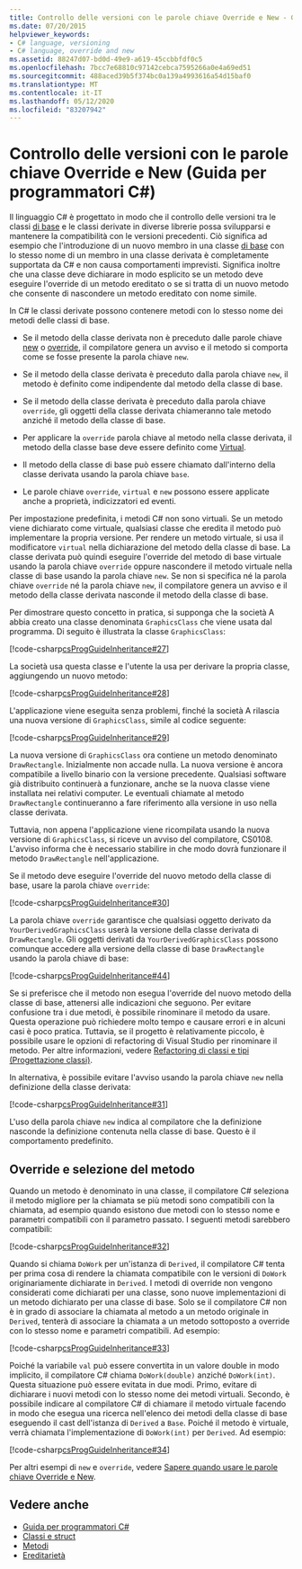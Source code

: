 ```yaml
---
title: Controllo delle versioni con le parole chiave Override e New - Guida per programmatori C#
ms.date: 07/20/2015
helpviewer_keywords:
- C# language, versioning
- C# language, override and new
ms.assetid: 88247d07-bd0d-49e9-a619-45ccbbfdf0c5
ms.openlocfilehash: 7bcc7e68810c97142cebca7595266a0e4a69ed51
ms.sourcegitcommit: 488aced39b5f374bc0a139a4993616a54d15baf0
ms.translationtype: MT
ms.contentlocale: it-IT
ms.lasthandoff: 05/12/2020
ms.locfileid: "83207942"
---
```

# <a name="versioning-with-the-override-and-new-keywords-c-programming-guide"></a>Controllo delle versioni con le parole chiave Override e New (Guida per programmatori C#)
Il linguaggio C# è progettato in modo che il controllo delle versioni tra le classi [di base](../../language-reference/keywords/base.md) e le classi derivate in diverse librerie possa svilupparsi e mantenere la compatibilità con le versioni precedenti. Ciò significa ad esempio che l'introduzione di un nuovo membro in una classe [di base](../../language-reference/keywords/class.md) con lo stesso nome di un membro in una classe derivata è completamente supportata da C# e non causa comportamenti imprevisti. Significa inoltre che una classe deve dichiarare in modo esplicito se un metodo deve eseguire l'override di un metodo ereditato o se si tratta di un nuovo metodo che consente di nascondere un metodo ereditato con nome simile.  
  
 In C# le classi derivate possono contenere metodi con lo stesso nome dei metodi delle classi di base.  

- Se il metodo della classe derivata non è preceduto dalle parole chiave [new](../../language-reference/keywords/new-modifier.md) o [override](../../language-reference/keywords/override.md), il compilatore genera un avviso e il metodo si comporta come se fosse presente la parola chiave `new`.  
  
- Se il metodo della classe derivata è preceduto dalla parola chiave `new`, il metodo è definito come indipendente dal metodo della classe di base.  
  
- Se il metodo della classe derivata è preceduto dalla parola chiave `override`, gli oggetti della classe derivata chiameranno tale metodo anziché il metodo della classe di base.  

- Per applicare la `override` parola chiave al metodo nella classe derivata, il metodo della classe base deve essere definito come [Virtual](../../language-reference/keywords/virtual.md).
  
- Il metodo della classe di base può essere chiamato dall'interno della classe derivata usando la parola chiave `base`.  
  
- Le parole chiave `override`, `virtual` e `new` possono essere applicate anche a proprietà, indicizzatori ed eventi.  
  
 Per impostazione predefinita, i metodi C# non sono virtuali. Se un metodo viene dichiarato come virtuale, qualsiasi classe che eredita il metodo può implementare la propria versione. Per rendere un metodo virtuale, si usa il modificatore `virtual` nella dichiarazione del metodo della classe di base. La classe derivata può quindi eseguire l'override del metodo di base virtuale usando la parola chiave `override` oppure nascondere il metodo virtuale nella classe di base usando la parola chiave `new`. Se non si specifica né la parola chiave `override` né la parola chiave `new`, il compilatore genera un avviso e il metodo della classe derivata nasconde il metodo della classe di base.  
  
 Per dimostrare questo concetto in pratica, si supponga che la società A abbia creato una classe denominata `GraphicsClass` che viene usata dal programma. Di seguito è illustrata la classe `GraphicsClass`:  
  
 [!code-csharp[csProgGuideInheritance#27](~/samples/snippets/csharp/VS_Snippets_VBCSharp/csProgGuideInheritance/CS/Inheritance.cs#27)]  
  
 La società usa questa classe e l'utente la usa per derivare la propria classe, aggiungendo un nuovo metodo:  
  
 [!code-csharp[csProgGuideInheritance#28](~/samples/snippets/csharp/VS_Snippets_VBCSharp/csProgGuideInheritance/CS/Inheritance.cs#28)]  
  
 L'applicazione viene eseguita senza problemi, finché la società A rilascia una nuova versione di `GraphicsClass`, simile al codice seguente:  
  
 [!code-csharp[csProgGuideInheritance#29](~/samples/snippets/csharp/VS_Snippets_VBCSharp/csProgGuideInheritance/CS/Inheritance.cs#29)]  
  
 La nuova versione di `GraphicsClass` ora contiene un metodo denominato `DrawRectangle`. Inizialmente non accade nulla. La nuova versione è ancora compatibile a livello binario con la versione precedente. Qualsiasi software già distribuito continuerà a funzionare, anche se la nuova classe viene installata nei relativi computer. Le eventuali chiamate al metodo `DrawRectangle` continueranno a fare riferimento alla versione in uso nella classe derivata.  
  
 Tuttavia, non appena l'applicazione viene ricompilata usando la nuova versione di `GraphicsClass`, si riceve un avviso del compilatore, CS0108. L'avviso informa che è necessario stabilire in che modo dovrà funzionare il metodo `DrawRectangle` nell'applicazione.  
  
 Se il metodo deve eseguire l'override del nuovo metodo della classe di base, usare la parola chiave `override`:  
  
 [!code-csharp[csProgGuideInheritance#30](~/samples/snippets/csharp/VS_Snippets_VBCSharp/csProgGuideInheritance/CS/Inheritance.cs#30)]  
  
 La parola chiave `override` garantisce che qualsiasi oggetto derivato da `YourDerivedGraphicsClass` userà la versione della classe derivata di `DrawRectangle`. Gli oggetti derivati da `YourDerivedGraphicsClass` possono comunque accedere alla versione della classe di base `DrawRectangle` usando la parola chiave di base:  
  
 [!code-csharp[csProgGuideInheritance#44](~/samples/snippets/csharp/VS_Snippets_VBCSharp/csProgGuideInheritance/CS/Inheritance.cs#44)]  
  
 Se si preferisce che il metodo non esegua l'override del nuovo metodo della classe di base, attenersi alle indicazioni che seguono. Per evitare confusione tra i due metodi, è possibile rinominare il metodo da usare. Questa operazione può richiedere molto tempo e causare errori e in alcuni casi è poco pratica. Tuttavia, se il progetto è relativamente piccolo, è possibile usare le opzioni di refactoring di Visual Studio per rinominare il metodo. Per altre informazioni, vedere [Refactoring di classi e tipi (Progettazione classi)](/visualstudio/ide/class-designer/refactoring-classes-and-types).  
  
 In alternativa, è possibile evitare l'avviso usando la parola chiave `new` nella definizione della classe derivata:  
  
 [!code-csharp[csProgGuideInheritance#31](~/samples/snippets/csharp/VS_Snippets_VBCSharp/csProgGuideInheritance/CS/Inheritance.cs#31)]  
  
 L'uso della parola chiave `new` indica al compilatore che la definizione nasconde la definizione contenuta nella classe di base. Questo è il comportamento predefinito.  
  
## <a name="override-and-method-selection"></a>Override e selezione del metodo  
 Quando un metodo è denominato in una classe, il compilatore C# seleziona il metodo migliore per la chiamata se più metodi sono compatibili con la chiamata, ad esempio quando esistono due metodi con lo stesso nome e parametri compatibili con il parametro passato. I seguenti metodi sarebbero compatibili:  
  
 [!code-csharp[csProgGuideInheritance#32](~/samples/snippets/csharp/VS_Snippets_VBCSharp/csProgGuideInheritance/CS/Inheritance.cs#32)]  
  
 Quando si chiama `DoWork` per un'istanza di `Derived`, il compilatore C# tenta per prima cosa di rendere la chiamata compatibile con le versioni di `DoWork` originariamente dichiarate in `Derived`. I metodi di override non vengono considerati come dichiarati per una classe, sono nuove implementazioni di un metodo dichiarato per una classe di base. Solo se il compilatore C# non è in grado di associare la chiamata al metodo a un metodo originale in `Derived`, tenterà di associare la chiamata a un metodo sottoposto a override con lo stesso nome e parametri compatibili. Ad esempio:  
  
 [!code-csharp[csProgGuideInheritance#33](~/samples/snippets/csharp/VS_Snippets_VBCSharp/csProgGuideInheritance/CS/Inheritance.cs#33)]  
  
 Poiché la variabile `val` può essere convertita in un valore double in modo implicito, il compilatore C# chiama `DoWork(double)` anziché `DoWork(int)`. Questa situazione può essere evitata in due modi. Primo, evitare di dichiarare i nuovi metodi con lo stesso nome dei metodi virtuali. Secondo, è possibile indicare al compilatore C# di chiamare il metodo virtuale facendo in modo che esegua una ricerca nell'elenco dei metodi della classe di base eseguendo il cast dell'istanza di `Derived` a `Base`. Poiché il metodo è virtuale, verrà chiamata l'implementazione di `DoWork(int)` per `Derived`. Ad esempio:  
  
 [!code-csharp[csProgGuideInheritance#34](~/samples/snippets/csharp/VS_Snippets_VBCSharp/csProgGuideInheritance/CS/Inheritance.cs#34)]  
  
 Per altri esempi di `new` e `override`, vedere [Sapere quando usare le parole chiave Override e New](./knowing-when-to-use-override-and-new-keywords.md).  
  
## <a name="see-also"></a>Vedere anche

- [Guida per programmatori C#](../index.md)
- [Classi e struct](./index.md)
- [Metodi](./methods.md)
- [Ereditarietà](./inheritance.md)
